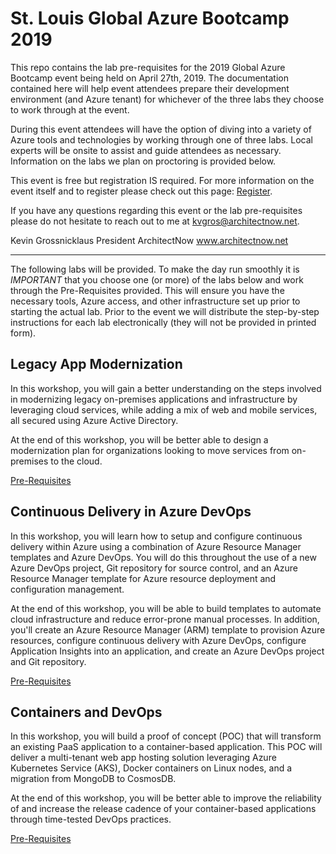 # St. Louis Global Azure Bootcamp 2019

This repo contains the lab pre-requisites for the 2019 Global Azure Bootcamp event being held on April 27th, 2019.   The documentation contained here will help event attendees prepare their development environment (and Azure tenant) for whichever of the three labs they choose to work through at the event.

During this event attendees will have the option of diving into a variety of Azure tools and technologies by working through one of three labs.  Local experts will be onsite to assist and guide attendees as necessary.  Information on the labs we plan on proctoring is provided below.

This event is free but registration IS required.  For more information on the event itself and to register please check out this page:  [Register](https://www.eventbrite.com/e/global-azure-bootcamp-2019-st-louis-tickets-56650721834).

If you have any questions regarding this event or the lab pre-requisites please do not hesitate to reach out to me at kvgros@architectnow.net.

Kevin Grossnicklaus
President 
ArchitectNow
www.architectnow.net

---

The following labs will be provided.  To make the day run smoothly it is *IMPORTANT* that you choose one (or more) of the labs below and work through the Pre-Requisites provided.   This will ensure you have the necessary tools, Azure access, and other infrastructure set up prior to starting the actual lab.  Prior to the event we will distribute the step-by-step instructions for each lab electronically (they will not be provided in printed form).

## Legacy App Modernization

In this workshop, you will gain a better understanding on the steps involved in modernizing legacy on-premises applications and infrastructure by leveraging cloud services, while adding a mix of web and mobile services, all secured using Azure Active Directory.

At the end of this workshop, you will be better able to design a modernization plan for organizations looking to move services from on-premises to the cloud.

[Pre-Requisites](https://github.com/ArchitectNow/Global-Azure-Bootcamp-2019/tree/master/Prerequisites/App%20modernization_Prerequisites)

## Continuous Delivery in Azure DevOps

In this workshop, you will learn how to setup and configure continuous delivery within Azure using a combination of Azure Resource Manager templates and Azure DevOps. You will do this throughout the use of a new Azure DevOps project, Git repository for source control, and an Azure Resource Manager template for Azure resource deployment and configuration management.

At the end of this workshop, you will be able to build templates to automate cloud infrastructure and reduce error-prone manual processes. In addition, you'll create an Azure Resource Manager (ARM) template to provision Azure resources, configure continuous delivery with Azure DevOps, configure Application Insights into an application, and create an Azure DevOps project and Git repository.

[Pre-Requisites](https://github.com/ArchitectNow/Global-Azure-Bootcamp-2019/tree/master/Prerequisites/Continuous%20Delivery_Prerequisites)

## Containers and DevOps

In this workshop, you will build a proof of concept (POC) that will transform an existing PaaS application to a container-based application. This POC will deliver a multi-tenant web app hosting solution leveraging Azure Kubernetes Service (AKS), Docker containers on Linux nodes, and a migration from MongoDB to CosmosDB.

At the end of this workshop, you will be better able to improve the reliability of and increase the release cadence of your container-based applications through time-tested DevOps practices.

[Pre-Requisites](https://github.com/ArchitectNow/Global-Azure-Bootcamp-2019/tree/master/Prerequisites/Containers%20and%20DevOps_Prerequisites)



